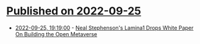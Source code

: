 # [Published on 2022-09-25](index.md)

* [2022-09-25, 19:19:00](https://tech.slashdot.org/story/22/09/25/0449248/neal-stephensons-lamina1-drops-white-paper-on-building-the-open-metaverse?utm_source=rss1.0mainlinkanon&utm_medium=feed) - [Neal Stephenson's Lamina1 Drops White Paper On Building the Open Metaverse](https://tech.slashdot.org/story/22/09/25/0449248/neal-stephensons-lamina1-drops-white-paper-on-building-the-open-metaverse?utm_source=rss1.0mainlinkanon&utm_medium=feed)

